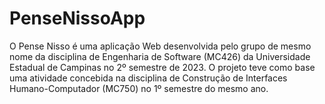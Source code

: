 # PenseNissoApp
  O Pense Nisso é uma aplicação Web desenvolvida pelo grupo de mesmo nome da disciplina de Engenharia de Software (MC426) da Universidade Estadual de Campinas no 2º semestre de 2023. O projeto teve como base uma atividade concebida na disciplina de Construção de Interfaces Humano-Computador (MC750) no 1º semestre do mesmo ano.

